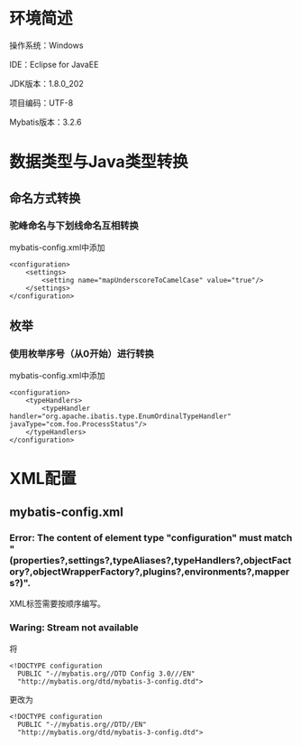 # 环境简述
操作系统：Windows

IDE：Eclipse for JavaEE

JDK版本：1.8.0_202

项目编码：UTF-8

Mybatis版本：3.2.6

# 数据类型与Java类型转换

## 命名方式转换

### 驼峰命名与下划线命名互相转换

mybatis-config.xml中添加

    <configuration>
        <settings>
            <setting name="mapUnderscoreToCamelCase" value="true"/>
        </settings>
    </configuration>

## 枚举

### 使用枚举序号（从0开始）进行转换

mybatis-config.xml中添加

    <configuration>
        <typeHandlers>
            <typeHandler handler="org.apache.ibatis.type.EnumOrdinalTypeHandler" javaType="com.foo.ProcessStatus"/>
        </typeHandlers>
    </configuration>

# XML配置

## mybatis-config.xml

### Error: The content of element type "configuration" must match "(properties?,settings?,typeAliases?,typeHandlers?,objectFactory?,objectWrapperFactory?,plugins?,environments?,mappers?)".

XML标签需要按顺序编写。

### Waring: Stream not available

将

    <!DOCTYPE configuration
      PUBLIC "-//mybatis.org//DTD Config 3.0///EN"
      "http://mybatis.org/dtd/mybatis-3-config.dtd">

更改为

    <!DOCTYPE configuration
      PUBLIC "-//mybatis.org//DTD//EN"
      "http://mybatis.org/dtd/mybatis-3-config.dtd">